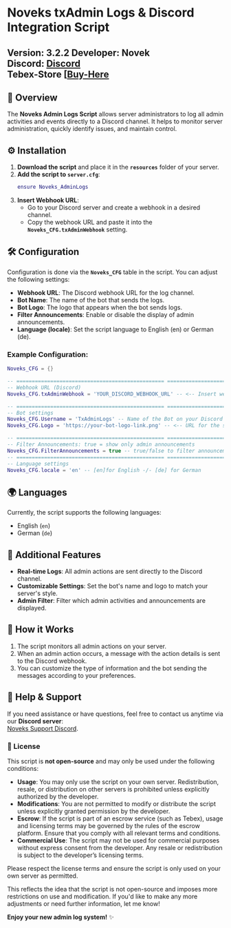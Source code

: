 # Noveks txAdmin Logs & Discord Integration Script

**Version:** 3.2.2 
**Developer:** Novek  
**Discord:** [Discord](https://discord.gg/8q8BnmgXq2)  
**Tebex-Store** [[Buy-Here](https://noveks-workspace.tebex.io](https://noveks-workspace.tebex.io/package/6551861))
---

## 📄 Overview

The **Noveks Admin Logs Script** allows server administrators to log all admin activities and events directly to a Discord channel. It helps to monitor server administration, quickly identify issues, and maintain control.

## ⚙️ Installation

1. **Download the script** and place it in the **`resources`** folder of your server.
2. **Add the script to `server.cfg`**:
    ```lua
    ensure Noveks_AdminLogs
    ```
3. **Insert Webhook URL**:
   - Go to your Discord server and create a webhook in a desired channel.
   - Copy the webhook URL and paste it into the **`Noveks_CFG.txAdminWebhook`** setting.

## 🛠️ Configuration

Configuration is done via the **`Noveks_CFG`** table in the script. You can adjust the following settings:

- **Webhook URL**: The Discord webhook URL for the log channel.
- **Bot Name**: The name of the bot that sends the logs.
- **Bot Logo**: The logo that appears when the bot sends logs.
- **Filter Announcements**: Enable or disable the display of admin announcements.
- **Language (locale)**: Set the script language to English (en) or German (de).

### Example Configuration:

```lua
Noveks_CFG = {}

-- ================================================ =========================
-- Webhook URL (Discord)
Noveks_CFG.txAdminWebhook = 'YOUR_DISCORD_WEBHOOK_URL' -- <-- Insert webhook here

-- ================================================ =========================
-- Bot settings
Noveks_CFG.Username = 'TxAdminLogs' -- Name of the Bot on your Discord Server
Noveks_CFG.Logo = 'https://your-bot-logo-link.png' -- <-- URL for the server logo

-- ================================================ =========================
-- Filter Announcements: true = show only admin announcements
Noveks_CFG.FilterAnnouncements = true -- true/false to filter announcements
-- ================================================ =========================
-- Language settings
Noveks_CFG.locale = 'en' -- [en]for English -/- [de] for German
```

## 🌍 Languages

Currently, the script supports the following languages:
- English (`en`)
- German (`de`)

## 📢 Additional Features

- **Real-time Logs**: All admin actions are sent directly to the Discord channel.
- **Customizable Settings**: Set the bot's name and logo to match your server's style.
- **Admin Filter**: Filter which admin activities and announcements are displayed.

## 🚀 How it Works

1. The script monitors all admin actions on your server.
2. When an admin action occurs, a message with the action details is sent to the Discord webhook.
3. You can customize the type of information and the bot sending the messages according to your preferences.

## 💬 Help & Support

If you need assistance or have questions, feel free to contact us anytime via our **Discord server**:  
[Noveks Support Discord](https://discord.gg/8q8BnmgXq2).


### 📑 License

This script is **not open-source** and may only be used under the following conditions:

- **Usage**: You may only use the script on your own server. Redistribution, resale, or distribution on other servers is prohibited unless explicitly authorized by the developer.
- **Modifications**: You are not permitted to modify or distribute the script unless explicitly granted permission by the developer.
- **Escrow**: If the script is part of an escrow service (such as Tebex), usage and licensing terms may be governed by the rules of the escrow platform. Ensure that you comply with all relevant terms and conditions.
- **Commercial Use**: The script may not be used for commercial purposes without express consent from the developer. Any resale or redistribution is subject to the developer’s licensing terms.
  
Please respect the license terms and ensure the script is only used on your own server as permitted.

This reflects the idea that the script is not open-source and imposes more restrictions on use and modification. If you'd like to make any more adjustments or need further information, let me know!

**Enjoy your new admin log system!** ✨
